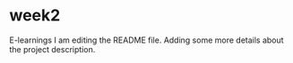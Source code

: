 # week2
E-learnings 
I am editing the README file. Adding some more details about the project description.

